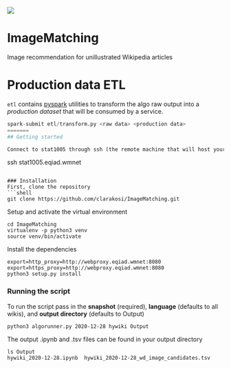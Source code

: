 ![](https://github.com/mirrys/ImageMatching/workflows/build/badge.svg?branch=main)

# ImageMatching
Image recommendation for unillustrated Wikipedia articles

# Production data ETL

`etl` contains [pyspark](https://spark.apache.org/docs/latest/api/python/index.html) utilities to transform the 
algo raw output into a _production dataset_ that will be consumed by a service. 

```python
spark-submit etl/transform.py <raw data> <production data>
=======
## Getting started

Connect to stat1005 through ssh (the remote machine that will host your notebooks)
```
ssh stat1005.eqiad.wmnet
```

### Installation
First, clone the repository
```shell
git clone https://github.com/clarakosi/ImageMatching.git
```

Setup and activate the virtual environment
```shell
cd ImageMatching
virtualenv -p python3 venv
source venv/bin/activate
```

Install the dependencies
```shell
export=http_proxy=http://webproxy.eqiad.wmnet:8080
export=https_proxy=http://webproxy.eqiad.wmnet:8080
python3 setup.py install
```

### Running the script

To run the script pass in the **snapshot** (required), **language** (defaults to all wikis),
and **output directory** (defaults to Output)
```shell
python3 algorunner.py 2020-12-28 hywiki Output
```

The output .ipynb and .tsv files can be found in your output directory
```shell
ls Output
hywiki_2020-12-28.ipynb  hywiki_2020-12-28_wd_image_candidates.tsv
```

